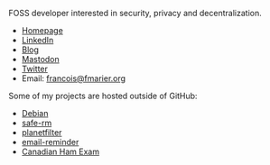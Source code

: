 FOSS developer interested in security, privacy and decentralization.

- [Homepage](https://fmarier.org/)
- [LinkedIn](https://www.linkedin.com/in/fmarier)
- [Blog](https://feeding.cloud.geek.nz/)
- [Mastodon](https://fosstodon.org/@fmarier)
- [Twitter](https://twitter.com/fmarier)
- Email: francois@fmarier.org

Some of my projects are hosted outside of GitHub:

- [Debian](https://qa.debian.org/developer.php?login=francois%40debian.org)
- [safe-rm](https://launchpad.net/safe-rm)
- [planetfilter](https://launchpad.net/planetfilter)
- [email-reminder](https://launchpad.net/email-reminder)
- [Canadian Ham Exam](https://launchpad.net/canadian-ham-exam)
